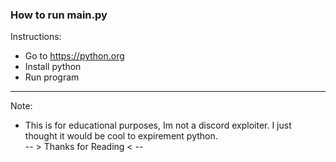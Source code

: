 ### How to run main.py

Instructions:
- Go to https://python.org
- Install python
- Run program
_______________________________________
Note:
- This is for educational purposes, Im not a discord exploiter. I just thought it would be cool to expirement python. \
-- > Thanks for Reading < --

